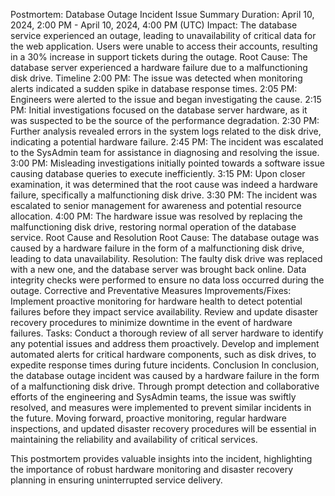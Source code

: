 Postmortem: Database Outage Incident
Issue Summary
Duration: April 10, 2024, 2:00 PM - April 10, 2024, 4:00 PM (UTC)
Impact: The database service experienced an outage, leading to unavailability of critical data for the web application. Users were unable to access their accounts, resulting in a 30% increase in support tickets during the outage.
Root Cause: The database server experienced a hardware failure due to a malfunctioning disk drive.
Timeline
2:00 PM: The issue was detected when monitoring alerts indicated a sudden spike in database response times.
2:05 PM: Engineers were alerted to the issue and began investigating the cause.
2:15 PM: Initial investigations focused on the database server hardware, as it was suspected to be the source of the performance degradation.
2:30 PM: Further analysis revealed errors in the system logs related to the disk drive, indicating a potential hardware failure.
2:45 PM: The incident was escalated to the SysAdmin team for assistance in diagnosing and resolving the issue.
3:00 PM: Misleading investigations initially pointed towards a software issue causing database queries to execute inefficiently.
3:15 PM: Upon closer examination, it was determined that the root cause was indeed a hardware failure, specifically a malfunctioning disk drive.
3:30 PM: The incident was escalated to senior management for awareness and potential resource allocation.
4:00 PM: The hardware issue was resolved by replacing the malfunctioning disk drive, restoring normal operation of the database service.
Root Cause and Resolution
Root Cause: The database outage was caused by a hardware failure in the form of a malfunctioning disk drive, leading to data unavailability.
Resolution: The faulty disk drive was replaced with a new one, and the database server was brought back online. Data integrity checks were performed to ensure no data loss occurred during the outage.
Corrective and Preventative Measures
Improvements/Fixes:
Implement proactive monitoring for hardware health to detect potential failures before they impact service availability.
Review and update disaster recovery procedures to minimize downtime in the event of hardware failures.
Tasks:
Conduct a thorough review of all server hardware to identify any potential issues and address them proactively.
Develop and implement automated alerts for critical hardware components, such as disk drives, to expedite response times during future incidents.
Conclusion
In conclusion, the database outage incident was caused by a hardware failure in the form of a malfunctioning disk drive. Through prompt detection and collaborative efforts of the engineering and SysAdmin teams, the issue was swiftly resolved, and measures were implemented to prevent similar incidents in the future. Moving forward, proactive monitoring, regular hardware inspections, and updated disaster recovery procedures will be essential in maintaining the reliability and availability of critical services.

This postmortem provides valuable insights into the incident, highlighting the importance of robust hardware monitoring and disaster recovery planning in ensuring uninterrupted service delivery.
